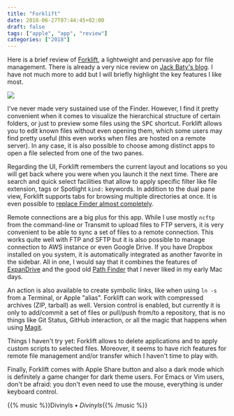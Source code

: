 ```yaml
---
title: "Forklift"
date: 2018-06-27T07:44:45+02:00
draft: false
tags: ["apple", "app", "review"]
categories: ["2018"]
---
```


Here is a brief review of [Forklift](https://binarynights.com), a lightweight and pervasive app for file management. There is already a very nice review on [Jack Baty's blog](https://www.baty.net/2018/forklift-as-a-finder-replacement/). I have not much more to add but I will briefly highlight the key features I like most.

![](/img/2018-06-27-07-54-20.png)

I've never made very sustained use of the Finder. However, I find it pretty convenient when it comes to visualize the hierarchical structure of certain folders, or just to preview some files using the <kbd>SPC</kbd> shortcut. Forklift allows you to edit known files without even opening them, which some users may find pretty useful (this even works when files are hosted on a remote server). In any case, it is also possible to choose among distinct apps to open a file selected from one of the two panes.

Regarding the UI, Forklift remembers the current layout and locations so you will get back where you were when you launch it the next time. There are search and quick select facilities that allow to apply specific filter like file extension, tags or Spotlight `kind:` keywords. In addition to the dual pane view, Forklift supports tabs for browsing multiple directories at once. It is even possible to [replace Finder almost completely](https://binarynights.com/manual#fileviewer).

Remote connections are a big plus for this app. While I use mostly `ncftp` from the command-line or Transmit to upload files to FTP servers, it is very convenient to be able to sync a set of files to a remote connection. This works quite well with FTP and SFTP but it is also possible to manage connection to AWS instance or even Google Drive. If you have Dropbox installed on you system, it is automatically integrated as another favorite in the sidebar. All in one, I would say that it combines the features of [ExpanDrive](https://www.expandrive.com) and the good old [Path Finder](https://www.expandrive.com) that I never liked in my early Mac days.

An action is also available to create symbolic links, like when using `ln -s` from a Terminal, or Apple "alias". Forklift can work with compressed archives (ZIP, tarball) as well. Version control is enabled, but currently it is only to add/commit a set of files or pull/push from/to a repository, that is no things like Git Status, GitHub interaction, or all the magic that happens when using [Magit](https://magit.vc).

Things I haven't try yet: Forklift allows to delete applications and to apply custom scripts to selected files. Moreover, it seems to have rich features for remote file management and/or transfer which I haven't time to play with.

Finally, Forklift comes with Apple Share button and also a dark mode which is definitely a game changer for dark theme users. For Emacs or Vim users, don't be afraid: you don't even need to use the mouse, everything is under keyboard control.

{{% music %}}Divinyls • _Divinyls_{{% /music %}}
